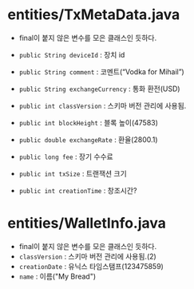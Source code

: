 # entities/TxMetaData.java
- final이 붙지 않은 변수를 모은 클래스인 듯하다.


- `public String deviceId` : 장치 id
- `public String comment` : 코멘트(“Vodka for Mihail”) 
- `public String exchangeCurrency` : 통화 환전(USD) 
- `public int classVersion` : 스키마 버전 관리에 사용됨. 
- `public int blockHeight` : 블록 높이(47583)
- `public double exchangeRate` : 환율(2800.1)
- `public long fee` : 장기 수수료
- `public int txSize` : 트랜잭션 크기
- `public int creationTime` : 창조시간?


# entities/Walletlnfo.java
- final이 붙지 않은 변수를 모은 클래스인 듯하다.
- `classVersion` : 스키마 버전 관리에 사용됨.(2)
- `creationDate` : 유닉스 타임스탬프(123475859)
- `name` : 이름("My Bread")

